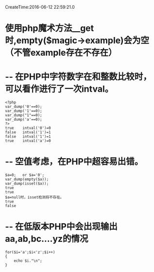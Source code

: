 CreateTime:2016-06-12 22:59:21.0


使用php魔术方法__get时,empty($magic->example)会为空（不管example存在不存在）
==============================================================================
--
在PHP中字符数字在和整数比较时，可以看作进行了一次intval。
==============================================================================
```
<?php
var_dump('0'==0);
var_dump('1'==0);
var_dump("1"==0);
var_dump('a'==0);
?>
true    intval('0')=0
false   intval('1')=1
false   intval('1')=1 
true    intval('a')=0
```
--
空值考虑，在PHP中超容易出错。
==============================================================================
```
$a=0;   or $a='0';
var_dump(empty($a));
var_dump(isset($a));
true
true
$a=null时，isset检测将不存在。
true
false  
```
--
在低版本PHP中会出现输出aa,ab,bc....yz的情况
==============================================================================
```
for($i='a';$i<'z';$i++)
{
    echo $i."\n";
}
```